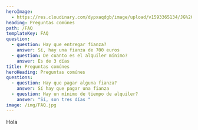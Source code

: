 ```yaml
---
heroImage:
  - https://res.cloudinary.com/dypxaqdgb/image/upload/v1593365134/JG%20Camper/Ocean%20test/F0EEEDB0-F5EE-44FA-AB8C-A669A570EE88_h0vipr.jpg
heading: Preguntas comúnes
path: /FAQ
templateKey: FAQ
question:
  - question: Hay que entregar fianza?
    answer: Sí, hay una fianza de 700 euros
  - question: De cuanto es el alquiler mínimo?
    answer: Es de 3 días
title: Preguntas comúnes
heroHeading: Preguntas comúnes
questions:
  - question: Hay que pagar alguna fianza?
    answer: Sí hay que pagar una fianza
  - question: Hay un mínimo de tiempo de alquiler?
    answer: "Sí, son tres días "
image: /img/FAQ.jpg
---
```

Hola